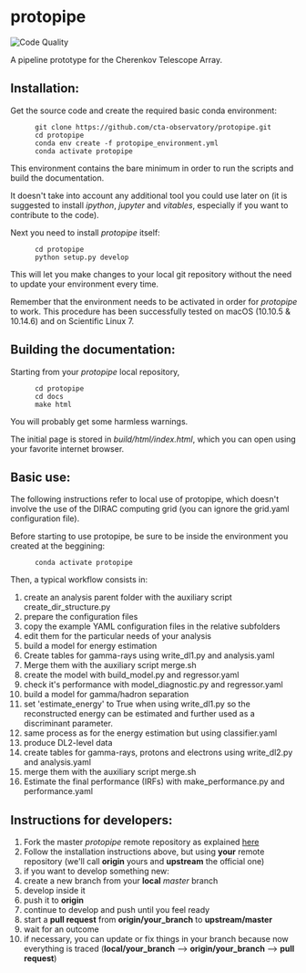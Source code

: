 protopipe
=========

![Code Quality](https://api.codacy.com/project/badge/Grade/32f2fb2df3154fa1838c765d4f9110ba)

A pipeline prototype for the Cherenkov Telescope Array.

Installation:
-------------

Get the source code and create the required basic conda environment:

          git clone https://github.com/cta-observatory/protopipe.git
          cd protopipe
          conda env create -f protopipe_environment.yml
          conda activate protopipe

This environment contains the bare minimum in order to run the scripts and build the documentation.

It doesn't take into account any additional tool you could use later on (it is suggested to install _ipython_, _jupyter_ and _vitables_, especially if you want to contribute to the code).

Next you need to install _protopipe_ itself:

          cd protopipe
          python setup.py develop

This will let you make changes to your local git repository without the need to update your environment every time.

Remember that the environment needs to be activated in order for _protopipe_ to work.
This procedure has been successfully tested on macOS (10.10.5 & 10.14.6) and on Scientific Linux 7.

Building the documentation:
---------------------------

Starting from your _protopipe_ local repository,

          cd protopipe
          cd docs
          make html

You will probably get some harmless warnings.

The initial page is stored in _build/html/index.html_, which you can open using your favorite internet browser.

Basic use:
----------

The following instructions refer to local use of protopipe, which doesn't involve the use of the DIRAC computing grid (you can ignore the grid.yaml configuration file).

Before starting to use protopipe, be sure to be inside the environment you created at the beggining:

          conda activate protopipe

Then, a typical workflow consists in:

1. create an analysis parent folder with the auxiliary script create_dir_structure.py
2. prepare the configuration files
  1. copy the example YAML configuration files in the relative subfolders
  2. edit them for the particular needs of your analysis
3. build a model for energy estimation
  1. Create tables for gamma-rays using write_dl1.py and analysis.yaml
  2. Merge them with the auxiliary script merge.sh
  3. create the model with build_model.py and regressor.yaml
  4. check it's performance with model_diagnostic.py and regressor.yaml
4. build a model for gamma/hadron separation
  1. set 'estimate_energy' to True when using write_dl1.py so the reconstructed energy can be estimated and further used as a discriminant parameter.
  2. same process as for the energy estimation but using classifier.yaml
5. produce DL2-level data
  1. create tables for gamma-rays, protons and electrons using write_dl2.py and analysis.yaml
  2. merge them with the auxiliary script merge.sh
6. Estimate the final performance (IRFs) with make_performance.py and performance.yaml

Instructions for developers:
----------------------------

1. Fork the master _protopipe_ remote repository as explained [here](https://help.github.com/en/articles/fork-a-repo)
2. Follow the installation instructions above, but using __your__ remote repository (we'll call __origin__ yours and __upstream__ the official one)
3. if you want to develop something new:
  1. create a new branch from your __local__ _master_ branch
  2. develop inside it
  3. push it to __origin__
  4. continue to develop and push until you feel ready
4. start a __pull request__ from __origin/your_branch__ to __upstream/master__
  1. wait for an outcome
  2. if necessary, you can update or fix things in your branch because now everything is traced (__local/your_branch__ --> __origin/your_branch__ --> __pull request__)
